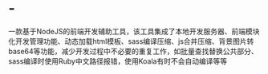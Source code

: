 # -
一款基于NodeJS的前端开发辅助工具，该工具集成了本地开发服务器、前端模块化开发管理功能、动态加载html模板、sass编译压缩、js合并压缩、背景图片转base64等功能，减少开发过程中不必要的重复工作，如批量查找替换公共部分、sass编译时使用Ruby中文路径报错，使用Koala有时不会自动编译等等
